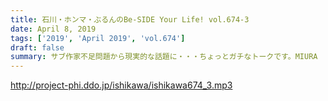 ```yaml
---
title: 石川・ホンマ・ぶるんのBe-SIDE Your Life! vol.674-3
date: April 8, 2019
tags: ['2019', 'April 2019', 'vol.674']
draft: false
summary: サブ作家不足問題から現実的な話題に・・・ちょっとガチなトークです。MIURA
---
```


http://project-phi.ddo.jp/ishikawa/ishikawa674_3.mp3